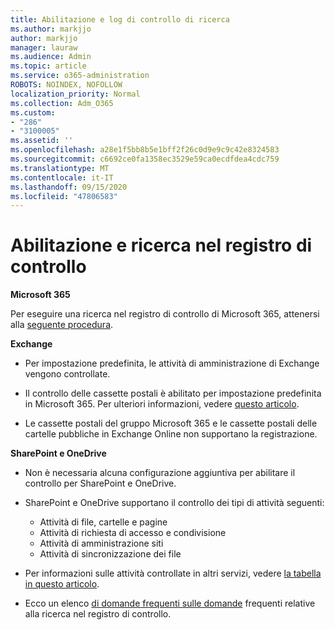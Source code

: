 ```yaml
---
title: Abilitazione e log di controllo di ricerca
ms.author: markjjo
author: markjjo
manager: lauraw
ms.audience: Admin
ms.topic: article
ms.service: o365-administration
ROBOTS: NOINDEX, NOFOLLOW
localization_priority: Normal
ms.collection: Adm_O365
ms.custom:
- "286"
- "3100005"
ms.assetid: ''
ms.openlocfilehash: a28e1f5bb8b5e1bff2f26c0d9e9c9c42e8324583
ms.sourcegitcommit: c6692ce0fa1358ec3529e59ca0ecdfdea4cdc759
ms.translationtype: MT
ms.contentlocale: it-IT
ms.lasthandoff: 09/15/2020
ms.locfileid: "47806583"
---
```

# <a name="enable-and-search-the-audit-log"></a>Abilitazione e ricerca nel registro di controllo

**Microsoft 365**

Per eseguire una ricerca nel registro di controllo di Microsoft 365, attenersi alla [seguente procedura](https://docs.microsoft.com/microsoft-365/compliance/search-the-audit-log-in-security-and-compliance#search-the-audit-log).

**Exchange**

- Per impostazione predefinita, le attività di amministrazione di Exchange vengono controllate.

- Il controllo delle cassette postali è abilitato per impostazione predefinita in Microsoft 365. Per ulteriori informazioni, vedere  [questo articolo](https://docs.microsoft.com/microsoft-365/compliance/enable-mailbox-auditing).

- Le cassette postali del gruppo Microsoft 365 e le cassette postali delle cartelle pubbliche in Exchange Online non supportano la registrazione.

**SharePoint e OneDrive**

- Non è necessaria alcuna configurazione aggiuntiva per abilitare il controllo per SharePoint e OneDrive.

- SharePoint e OneDrive supportano il controllo dei tipi di attività seguenti:

    - Attività di file, cartelle e pagine
    - Attività di richiesta di accesso e condivisione
    - Attività di amministrazione siti
    - Attività di sincronizzazione dei file

- Per informazioni sulle attività controllate in altri servizi, vedere  [la tabella in questo articolo](https://docs.microsoft.com/microsoft-365/compliance/search-the-audit-log-in-security-and-compliance#audited-activities).

- Ecco un elenco [di domande frequenti sulle domande](https://docs.microsoft.com/microsoft-365/compliance/search-the-audit-log-in-security-and-compliance#frequently-asked-questions) frequenti relative alla ricerca nel registro di controllo.